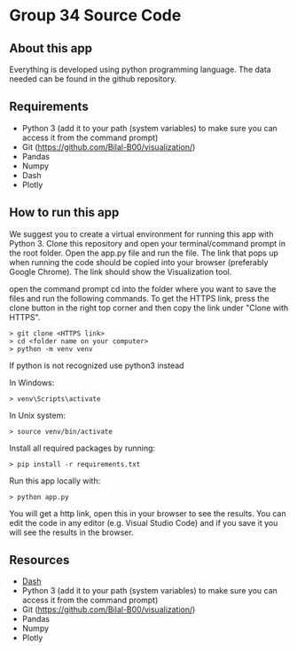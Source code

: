 # Group 34 Source Code

## About this app

Everything is developed using python programming language. The data needed can be found in the github repository.

## Requirements

* Python 3 (add it to your path (system variables) to make sure you can access it from the command prompt)
* Git (https://github.com/Bilal-B00/visualization/)
* Pandas 
* Numpy
* Dash
* Plotly

## How to run this app

We suggest you to create a virtual environment for running this app with Python 3. Clone this repository 
and open your terminal/command prompt in the root folder. Open the app.py file and run the file. The link that pops up when running the code should be copied into your browser (preferably Google Chrome). The link should show the Visualization tool.


open the command prompt
cd into the folder where you want to save the files and run the following commands. To get the HTTPS link, press the clone button in the right top corner and then copy the link under "Clone with HTTPS". 

```
> git clone <HTTPS link>
> cd <folder name on your computer>
> python -m venv venv

```
If python is not recognized use python3 instead

In Windows: 

```
> venv\Scripts\activate

```
In Unix system:
```
> source venv/bin/activate
```

Install all required packages by running:
```
> pip install -r requirements.txt
```

Run this app locally with:
```
> python app.py
```
You will get a http link, open this in your browser to see the results. You can edit the code in any editor (e.g. Visual Studio Code) and if you save it you will see the results in the browser.

## Resources

* [Dash](https://dash.plot.ly/)
* Python 3 (add it to your path (system variables) to make sure you can access it from the command prompt)
* Git (https://github.com/Bilal-B00/visualization/)
* Pandas
* Numpy
* Plotly
